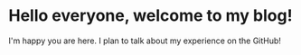 # Hello everyone, welcome to my blog!

I'm happy you are here. I plan to talk about my experience on the GitHub!
